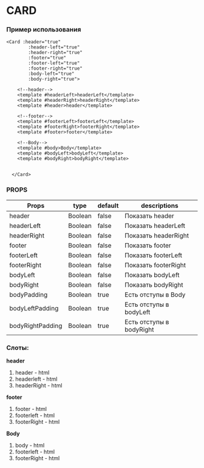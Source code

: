 # CARD

### Пример использования
```
<Card :header="true"
        :header-left="true"
        :header-right="true"
        :footer="true"
        :footer-left="true"
        :footer-right="true"
        :body-left="true"
        :body-right="true">

    <!--header-->
    <template #headerLeft>headerLeft</template>
    <template #headerRight>headerRight</template>
    <template #header>header</template>

    <!--footer-->
    <template #footerLeft>footerLeft</template>
    <template #footerRight>footerRight</template>
    <template #footer>footer</template>

    <!--Body-->
    <template #body>Body</template>
    <template #bodyLeft>bodyLeft</template>
    <template #bodyRight>bodyRight</template>


  </Card>
```
### PROPS

| Props | type | default | descriptions |
|---|---|---|---|
| header | Boolean | false | Показать header |
| headerLeft | Boolean | false | Показать headerLeft |
| headerRight | Boolean | false | Показать headerRight |
| footer | Boolean | false | Показать footer |
| footerLeft | Boolean | false | Показать footerLeft |
| footerRight | Boolean | false | Показать footerRight |
| bodyLeft | Boolean | false | Показать bodyLeft |
| bodyRight | Boolean | false | Показать bodyRight |
| bodyPadding | Boolean | true | Есть отступы в Body |
| bodyLeftPadding | Boolean | true | Есть отступы в bodyLeft |
| bodyRightPadding | Boolean | true | Есть отступы в bodyRight|

### Слоты: 

**header**
1. header - html
2. headerleft - html
3. headerRight - html

**footer**
1. footer - html
1. footerleft - html
2. footerRight - html

**Body**
1. body - html
1. footerleft - html
2. footerRight - html
